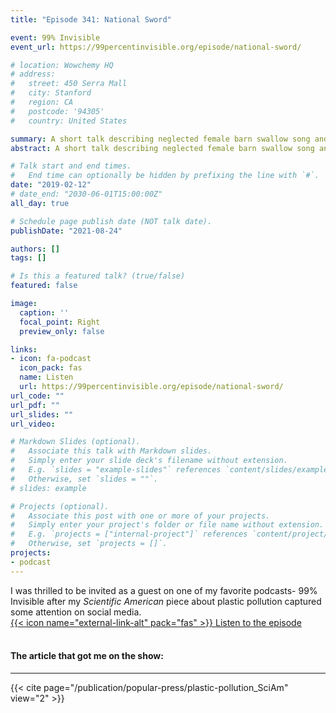 ```yaml
---
title: "Episode 341: National Sword"

event: 99% Invisible
event_url: https://99percentinvisible.org/episode/national-sword/

# location: Wowchemy HQ
# address:
#   street: 450 Serra Mall
#   city: Stanford
#   region: CA
#   postcode: '94305'
#   country: United States

summary: A short talk describing neglected female barn swallow song and my motivation for starting an education studio to connect scientists to K-12 classrooms.
abstract: A short talk describing neglected female barn swallow song and my motivation for starting an education studio to connect scientists to K-12 classrooms.

# Talk start and end times.
#   End time can optionally be hidden by prefixing the line with `#`.
date: "2019-02-12"
# date_end: "2030-06-01T15:00:00Z"
all_day: true

# Schedule page publish date (NOT talk date).
publishDate: "2021-08-24"

authors: []
tags: []

# Is this a featured talk? (true/false)
featured: false

image:
  caption: ''
  focal_point: Right
  preview_only: false

links:
- icon: fa-podcast
  icon_pack: fas
  name: Listen
  url: https://99percentinvisible.org/episode/national-sword/
url_code: ""
url_pdf: ""
url_slides: ""
url_video:

# Markdown Slides (optional).
#   Associate this talk with Markdown slides.
#   Simply enter your slide deck's filename without extension.
#   E.g. `slides = "example-slides"` references `content/slides/example-slides.md`.
#   Otherwise, set `slides = ""`.
# slides: example

# Projects (optional).
#   Associate this post with one or more of your projects.
#   Simply enter your project's folder or file name without extension.
#   E.g. `projects = ["internal-project"]` references `content/project/deep-learning/index.md`.
#   Otherwise, set `projects = []`.
projects:
- podcast
---
```

I was thrilled to be invited as a guest on one of my favorite podcasts- 99% Invisible after my *Scientific American* piece about plastic pollution captured some attention on social media.
<br/>
[{{< icon name="external-link-alt" pack="fas" >}} Listen to the episode](https://99percentinvisible.org/episode/national-sword/)  
<br/>

#### The article that got me on the show:
<hr>
{{< cite page="/publication/popular-press/plastic-pollution_SciAm" view="2" >}}
